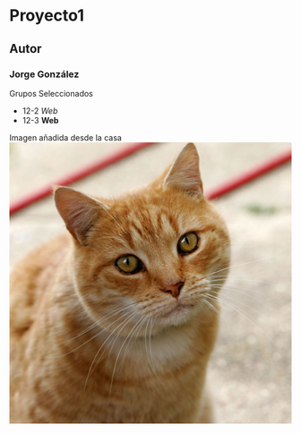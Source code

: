 # Proyecto1
## Autor
### Jorge González

Grupos Seleccionados

- 12-2 *Web*
- 12-3 **Web**


Imagen añadida desde la casa
![Linux](Imagenes/cat.jpg)